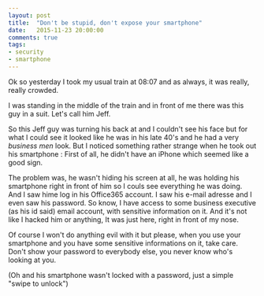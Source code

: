 ```yaml
---
layout: post
title:  "Don't be stupid, don't expose your smartphone"
date:   2015-11-23 20:00:00
comments: true
tags:
- security
- smartphone
---
```


Ok so yesterday I took my usual train at 08:07 and as always, it was really, really crowded.

I was standing in the middle of the train and in front of me there was this guy in a suit. Let's call him Jeff.

So this Jeff guy was turning his back at and I couldn't see his face but for what I could see it looked like he was in his late 40's and he had a very _business men_ look. But I noticed something rather strange when he took out his smartphone : First of all, he didn't have an iPhone which seemed like a good sign.

The problem was, he wasn't hiding his screen at all, he was holding his smartphone right in front of him so I couls see everything he was doing. And I saw hime log in his Office365 account. I saw his e-mail adresse and I even saw his password. So know, I have access to some business executive (as his id said) email account, with sensitive information on it. And it's not like I hacked him or anything, It was just here, right in front of my nose.

Of course I won't do anything evil with it but please, when you use your smartphone and you have some sensitive informations on it, take care. Don't show your password to everybody else, you never know who's looking at you.

(Oh and his smartphone wasn't locked with a password, just a simple "swipe to unlock")
